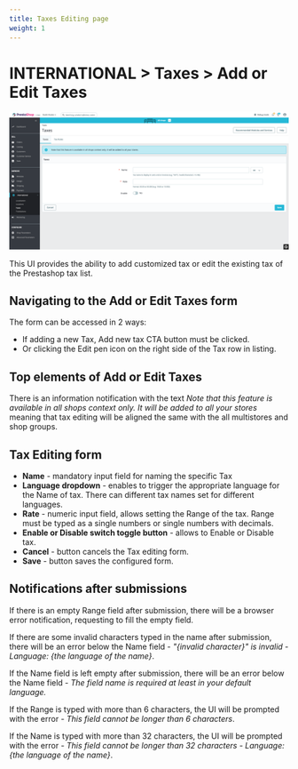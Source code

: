 ```yaml
---
title: Taxes Editing page
weight: 1
---
```


# INTERNATIONAL > Taxes > Add or Edit Taxes

![Taxes](static/img/international-add-edit-taxes.png)

This UI provides the ability to add customized tax or edit the existing tax of the Prestashop tax list.

## Navigating to the Add or Edit Taxes form

The form can be accessed in 2 ways:

- If adding a new Tax, Add new tax CTA button must be clicked.
- Or clicking the Edit pen icon on the right side of the Tax row in listing.

## Top elements of Add or Edit Taxes

There is an information notification with the text _Note that this feature is available in all shops context only. It will be added to all your stores_ meaning that tax editing will be aligned the same with the all multistores and shop groups.

## Tax Editing form

- **Name** - mandatory input field for naming the specific Tax
- **Language dropdown** - enables to trigger the appropriate language for the Name of tax. There can different tax names set for different languages.
- **Rate** - numeric input field, allows setting the Range of the tax. Range must be typed as a single numbers or single numbers with decimals.
- **Enable or Disable switch toggle button** - allows to Enable or Disable tax.
- **Cancel** - button cancels the Tax editing form.
- **Save** - button saves the configured form.

## Notifications after submissions

If there is an empty Range field after submission, there will be a browser error notification, requesting to fill the empty field.

If there are some invalid characters typed in the name after submission, there will be an error below the Name field - _"{invalid character}" is invalid - Language: {the language of the name}_.

If the Name field is left empty after submission, there will be an error below the Name field - _The field name is required at least in your default language._

If the Range is typed with more than 6 characters, the UI will be prompted with the error - _This field cannot be longer than 6 characters_.

If the Name is typed with more than 32 characters, the UI will be prompted with the error - _This field cannot be longer than 32 characters - Language: {the language of the name}_. 
